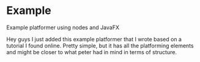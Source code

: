# Example
Example platformer using nodes and JavaFX

Hey guys I just added this example platformer that I wrote based on a tutorial I found online. Pretty simple, but it has
all the platforming elements and might be closer to what peter had in mind in terms of structure.
